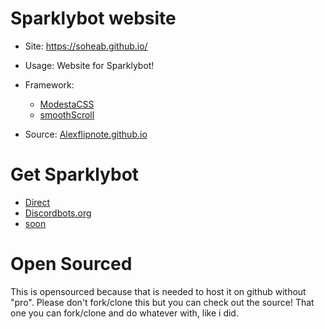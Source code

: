 # Sparklybot website

- Site: https://soheab.github.io/
- Usage: Website for Sparklybot!
- Framework:
  - [ModestaCSS](https://github.com/AlexFlipnote/ModestaCSS)
  - [smoothScroll](https://github.com/alicelieutier/smoothScroll)
  
- Source: [Alexflipnote.github.io](https://github.com/AlexFlipnote/alexflipnote.github.io)

# Get Sparklybot
- [Direct](https://discordapp.com/oauth2/authorize?client_id=440176226338865167&permissions=1543892055&scope=bot)
- [Discordbots.org](https://discordbots.org/bot/440176226338865167)
- [soon](soon)

# Open Sourced

This is opensourced because that is needed to host it on github without "pro". Please don't fork/clone this but you can check out the source! That one you can fork/clone and do whatever with, like i did.
